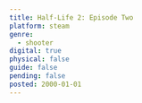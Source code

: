 ```yaml
---
title: Half-Life 2: Episode Two
platform: steam
genre:
  - shooter
digital: true
physical: false
guide: false
pending: false
posted: 2000-01-01
---
```


